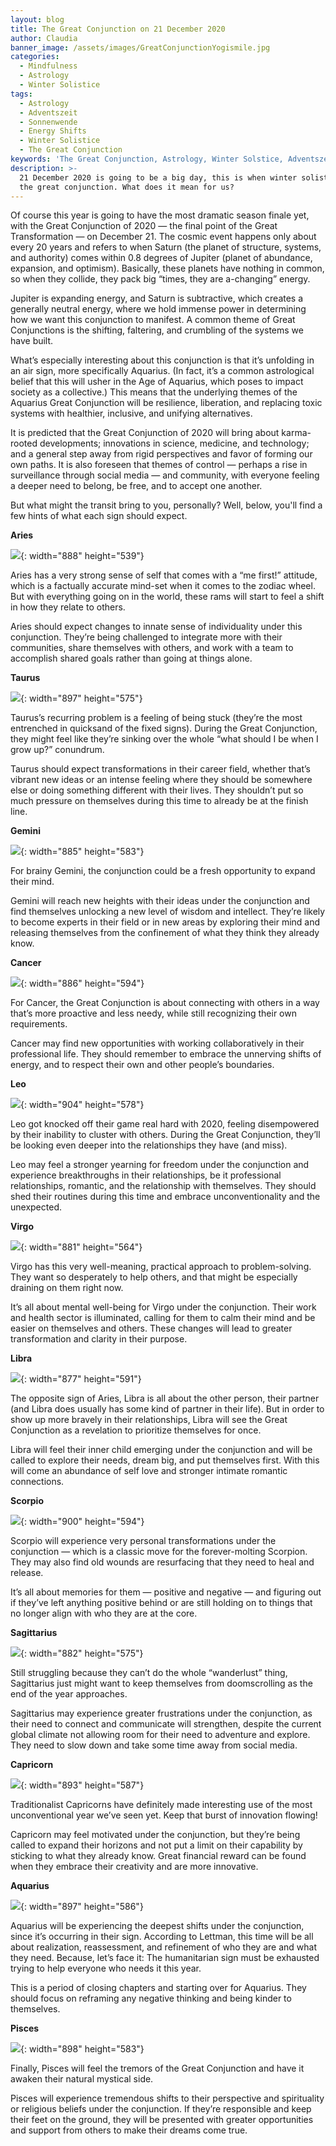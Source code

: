 ```yaml
---
layout: blog
title: The Great Conjunction on 21 December 2020
author: Claudia
banner_image: /assets/images/GreatConjunctionYogismile.jpg
categories:
  - Mindfulness
  - Astrology
  - Winter Solistice
tags:
  - Astrology
  - Adventszeit
  - Sonnenwende
  - Energy Shifts
  - Winter Solistice
  - The Great Conjunction
keywords: 'The Great Conjunction, Astrology, Winter Solstice, Adventszeit'
description: >-
  21 December 2020 is going to be a big day, this is when winter solistice meets
  the great conjunction. What does it mean for us?
---
```


Of course this year is going to have the most dramatic season finale yet, with the Great Conjunction of 2020 — the final point of the Great Transformation — on December 21. The cosmic event happens only about every 20 years and refers to when Saturn (the planet of structure, systems, and authority) comes within 0.8 degrees of Jupiter (planet of abundance, expansion, and optimism). Basically, these planets have nothing in common, so when they collide, they pack big “times, they are a-changing” energy.

Jupiter is expanding energy, and Saturn is subtractive, which creates a generally neutral energy, where we hold immense power in determining how we want this conjunction to manifest. A common theme of Great Conjunctions is the shifting, faltering, and crumbling of the systems we have built.

What’s especially interesting about this conjunction is that it’s unfolding in an air sign, more specifically Aquarius. (In fact, it’s a common astrological belief that this will usher in the Age of Aquarius, which poses to impact society as a collective.) This means that the underlying themes of the Aquarius Great Conjunction will be resilience, liberation, and replacing toxic systems with healthier, inclusive, and unifying alternatives.

It is predicted that the Great Conjunction of 2020 will bring about karma-rooted developments; innovations in science, medicine, and technology; and a general step away from rigid perspectives and favor of forming our own paths. It is also foreseen that themes of control — perhaps a rise in surveillance through social media — and community, with everyone feeling a deeper need to belong, be free, and to accept one another.

But what might the transit bring to you, personally? Well, below, you'll find a few hints of what each sign should expect.

**Aries**

![](/assets/images/aries.png){: width="888" height="539"}

Aries has a very strong sense of self that comes with a “me first\!” attitude, which is a factually accurate mind-set when it comes to the zodiac wheel. But with everything going on in the world, these rams will start to feel a shift in how they relate to others.

Aries should expect changes to innate sense of individuality under this conjunction. They’re being challenged to integrate more with their communities, share themselves with others, and work with a team to accomplish shared goals rather than going at things alone.

**Taurus**

![](/assets/images/taurus.png){: width="897" height="575"}

Taurus’s recurring problem is a feeling of being stuck (they’re the most entrenched in quicksand of the fixed signs). During the Great Conjunction, they might feel like they’re sinking over the whole “what should I be when I grow up?” conundrum.

Taurus should expect transformations in their career field, whether that’s vibrant new ideas or an intense feeling where they should be somewhere else or doing something different with their lives. They shouldn’t put so much pressure on themselves during this time to already be at the finish line.

**Gemini**

![](/assets/images/gemini.png){: width="885" height="583"}

For brainy Gemini, the conjunction could be a fresh opportunity to expand their mind.

Gemini will reach new heights with their ideas under the conjunction and find themselves unlocking a new level of wisdom and intellect. They’re likely to become experts in their field or in new areas by exploring their mind and releasing themselves from the confinement of what they think they already know.

**Cancer**

![](/assets/images/cancer.png){: width="886" height="594"}

For Cancer, the Great Conjunction is about connecting with others in a way that’s more proactive and less needy, while still recognizing their own requirements.

Cancer may find new opportunities with working collaboratively in their professional life. They should remember to embrace the unnerving shifts of energy, and to respect their own and other people’s boundaries.

**Leo**

![](/assets/images/leo.png){: width="904" height="578"}

Leo got knocked off their game real hard with 2020, feeling disempowered by their inability to cluster with others. During the Great Conjunction, they’ll be looking even deeper into the relationships they have (and miss).

Leo may feel a stronger yearning for freedom under the conjunction and experience breakthroughs in their relationships, be it professional relationships, romantic, and the relationship with themselves. They should shed their routines during this time and embrace unconventionality and the unexpected.

**Virgo**

![](/assets/images/virgo.png){: width="881" height="564"}

Virgo has this very well-meaning, practical approach to problem-solving. They want so desperately to help others, and that might be especially draining on them right now.

It’s all about mental well-being for Virgo under the conjunction. Their work and health sector is illuminated, calling for them to calm their mind and be easier on themselves and others. These changes will lead to greater transformation and clarity in their purpose.

**Libra**

![](/assets/images/libra.png){: width="877" height="591"}

The opposite sign of Aries, Libra is all about the other person, their partner (and Libra does usually has some kind of partner in their life). But in order to show up more bravely in their relationships, Libra will see the Great Conjunction as a revelation to prioritize themselves for once.

Libra will feel their inner child emerging under the conjunction and will be called to explore their needs, dream big, and put themselves first. With this will come an abundance of self love and stronger intimate romantic connections.

**Scorpio**

![](/assets/images/scorpio.png){: width="900" height="594"}

Scorpio will experience very personal transformations under the conjunction — which is a classic move for the forever-molting Scorpion. They may also find old wounds are resurfacing that they need to heal and release.

It’s all about memories for them — positive and negative — and figuring out if they’ve left anything positive behind or are still holding on to things that no longer align with who they are at the core.

**Sagittarius**

![](/assets/images/saittarius.png){: width="882" height="575"}

Still struggling because they can’t do the whole “wanderlust” thing, Sagittarius just might want to keep themselves from doomscrolling as the end of the year approaches.

Sagittarius may experience greater frustrations under the conjunction, as their need to connect and communicate will strengthen, despite the current global climate not allowing room for their need to adventure and explore. They need to slow down and take some time away from social media.

**Capricorn**

![](/assets/images/capricorn.png){: width="893" height="587"}

Traditionalist Capricorns have definitely made interesting use of the most unconventional year we’ve seen yet. Keep that burst of innovation flowing\!

Capricorn may feel motivated under the conjunction, but they’re being called to expand their horizons and not put a limit on their capability by sticking to what they already know. Great financial reward can be found when they embrace their creativity and are more innovative.

**Aquarius**

![](/assets/images/aquarius.png){: width="897" height="586"}

Aquarius will be experiencing the deepest shifts under the conjunction, since it’s occurring in their sign. According to Lettman, this time will be all about realization, reassessment, and refinement of who they are and what they need. Because, let’s face it: The humanitarian sign must be exhausted trying to help everyone who needs it this year.

This is a period of closing chapters and starting over for Aquarius. They should focus on reframing any negative thinking and being kinder to themselves.

**Pisces**

![](/assets/images/prisces.png){: width="898" height="583"}

Finally, Pisces will feel the tremors of the Great Conjunction and have it awaken their natural mystical side.

Pisces will experience tremendous shifts to their perspective and spirituality or religious beliefs under the conjunction. If they’re responsible and keep their feet on the ground, they will be presented with greater opportunities and support from others to make their dreams come true.
